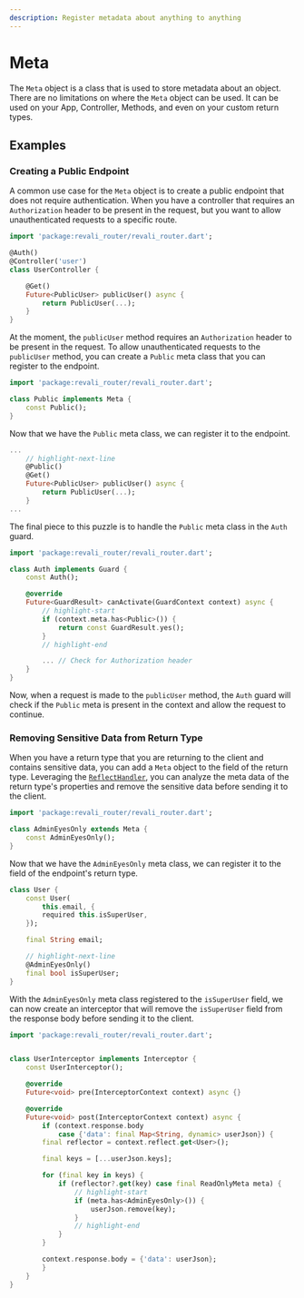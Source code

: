 ```yaml
---
description: Register metadata about anything to anything
---
```


# Meta

The `Meta` object is a class that is used to store metadata about an object. There are no limitations on where the `Meta` object can be used. It can be used on your App, Controller, Methods, and even on your custom return types.

## Examples

### Creating a Public Endpoint

A common use case for the `Meta` object is to create a public endpoint that does not require authentication. When you have a controller that requires an `Authorization` header to be present in the request, but you want to allow unauthenticated requests to a specific route.

```dart title="routes/controllers/user_controller.dart"
import 'package:revali_router/revali_router.dart';

@Auth()
@Controller('user')
class UserController {

    @Get()
    Future<PublicUser> publicUser() async {
        return PublicUser(...);
    }
}
```

At the moment, the `publicUser` method requires an `Authorization` header to be present in the request. To allow unauthenticated requests to the `publicUser` method, you can create a `Public` meta class that you can register to the endpoint.

```dart title="lib/meta/public.dart"
import 'package:revali_router/revali_router.dart';

class Public implements Meta {
    const Public();
}
```

Now that we have the `Public` meta class, we can register it to the endpoint.

```dart title="routes/controllers/user_controller.dart"
...
    // highlight-next-line
    @Public()
    @Get()
    Future<PublicUser> publicUser() async {
        return PublicUser(...);
    }
...
```

The final piece to this puzzle is to handle the `Public` meta class in the `Auth` guard.

```dart title="lib/guards/auth_guard.dart"
import 'package:revali_router/revali_router.dart';

class Auth implements Guard {
    const Auth();

    @override
    Future<GuardResult> canActivate(GuardContext context) async {
        // highlight-start
        if (context.meta.has<Public>()) {
            return const GuardResult.yes();
        }
        // highlight-end

        ... // Check for Authorization header
    }
}
```

Now, when a request is made to the `publicUser` method, the `Auth` guard will check if the `Public` meta is present in the context and allow the request to continue.

### Removing Sensitive Data from Return Type

When you have a return type that you are returning to the client and contains sensitive data, you can add a `Meta` object to the field of the return type. Leveraging the [`ReflectHandler`][reflect-handler], you can analyze the meta data of the return type's properties and remove the sensitive data before sending it to the client.

```dart title="lib/meta/no_return.dart"
import 'package:revali_router/revali_router.dart';

class AdminEyesOnly extends Meta {
    const AdminEyesOnly();
}
```

Now that we have the `AdminEyesOnly` meta class, we can register it to the field of the endpoint's return type.

```dart title="lib/models/user.dart"
class User {
    const User(
        this.email, {
        required this.isSuperUser,
    });

    final String email;

    // highlight-next-line
    @AdminEyesOnly()
    final bool isSuperUser;
}
```

With the `AdminEyesOnly` meta class registered to the `isSuperUser` field, we can now create an interceptor that will remove the `isSuperUser` field from the response body before sending it to the client.

```dart title="lib/interceptor/user_interceptor.dart"
import 'package:revali_router/revali_router.dart';


class UserInterceptor implements Interceptor {
    const UserInterceptor();

    @override
    Future<void> pre(InterceptorContext context) async {}

    @override
    Future<void> post(InterceptorContext context) async {
        if (context.response.body
            case {'data': final Map<String, dynamic> userJson}) {
        final reflector = context.reflect.get<User>();

        final keys = [...userJson.keys];

        for (final key in keys) {
            if (reflector?.get(key) case final ReadOnlyMeta meta) {
                // highlight-start
                if (meta.has<AdminEyesOnly>()) {
                    userJson.remove(key);
                }
                // highlight-end
            }
        }

        context.response.body = {'data': userJson};
        }
    }
}

```

[reflect-handler]: ./reflect_handler.md

